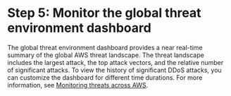 # Step 5: Monitor the global threat environment dashboard<a name="get-started-fms-shield-monitor-global-dashboard"></a>

The global threat environment dashboard provides a near real\-time summary of the global AWS threat landscape\. The threat landscape includes the largest attack, the top attack vectors, and the relative number of significant attacks\. To view the history of significant DDoS attacks, you can customize the dashboard for different time durations\. For more information, see [ Monitoring threats across AWS](using-ddos-reports.md#aws-shield-global-threats)\. 